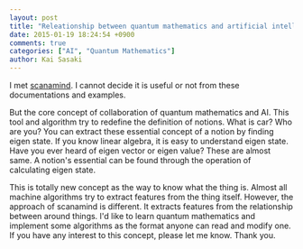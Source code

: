 ```yaml
---
layout: post
title: "Releationship between quantum mathematics and artificial intelligence"
date: 2015-01-19 18:24:54 +0900
comments: true
categories: ["AI", "Quantum Mathematics"]
author: Kai Sasaki
---
```


I met [scanamind](http://www.scanamind.com/). I cannot decide it is useful or not from these documentations and examples.

<!-- more -->

But the core concept of collaboration of quantum mathematics and AI. This tool and algorithm try to redefine the definition of
notions. What is car? Who are you? You can extract these essential concept of a notion by finding eigen state. If you know
linear algebra, it is easy to understand eigen state. Have you ever heard of eigen vector or eigen value? These are almost same.
A notion's essential can be found through the operation of calculating eigen state.

This is totally new concept as the way to know what the thing is. Almost all machine algorithms try to extract features from the
thing itself. However, the approach of scanamind is different. It extracts features from the relationship between around things.
I'd like to learn quantum mathematics and implement some algorithms as the format anyone can read and modify one. If you have any
interest to this concept, please let me know. Thank you.
